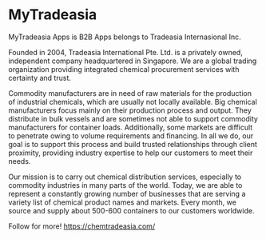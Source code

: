 # MyTradeasia

MyTradeasia Apps is B2B Apps belongs to Tradeasia Internasional Inc.

Founded in 2004, Tradeasia International Pte. Ltd. is a privately owned, independent company headquartered in Singapore. We are a global trading organization providing integrated chemical procurement services with certainty and trust.

Commodity manufacturers are in need of raw materials for the production of industrial chemicals, which are usually not locally available. Big chemical manufacturers focus mainly on their production process and output. They distribute in bulk vessels and are sometimes not able to support commodity manufacturers for container loads. Additionally, some markets are difficult to penetrate owing to volume requirements and financing. In all we do, our goal is to support this process and build trusted relationships through client proximity, providing industry expertise to help our customers to meet their needs.

Our mission is to carry out chemical distribution services, especially to commodity industries in many parts of the world. Today, we are able to represent a constantly growing number of businesses that are serving a variety list of chemical product names and markets. Every month, we source and supply about 500-600 containers to our customers worldwide.

Follow for more!
https://chemtradeasia.com/


